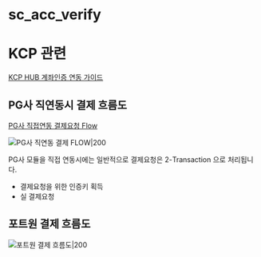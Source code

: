 # sc_acc_verify 

# KCP 관련

[KCP HUB 계좌인증 연동 가이드](https://usermanual.wiki/Document/3672776730CW9qk0dgNHNKCPHUBACNTCertONLYManualV201.505510236.pdf)

## PG사 직연동시 결제 흐름도
[PG사 직접연동 결제요청 Flow](https://portone.gitbook.io/docs/tip/flow)

![PG사 직연동 결제 FLOW|200](https://portone.gitbook.io/~gitbook/image?url=https:%2F%2F2409678497-files.gitbook.io%2F%7E%2Ffiles%2Fv0%2Fb%2Fgitbook-x-prod.appspot.com%2Fo%2Fspaces%252FwWX2hlvRZLZrXeH1aacF%252Fuploads%252Fgit-blob-b2adfb934072237d6fca4fddc0cba90027cea5b5%252Fimage.png%3Falt=media&width=768&dpr=1&quality=100&sign=d63c2f82d11ba478d5b23446a3beaa513ce6b5e03a627fb036feb02576f8ede7)

PG사 모듈을 직접 연동시에는 일반적으로 결제요청은 2-Transaction 으로 처리됩니다.
- 결제요청을 위한 인증키 획득
- 실 결제요청

## 포트원 결제 흐름도
![포트원 결제 흐름도|200](https://portone.gitbook.io/~gitbook/image?url=https:%2F%2F2409678497-files.gitbook.io%2F%7E%2Ffiles%2Fv0%2Fb%2Fgitbook-x-prod.appspot.com%2Fo%2Fspaces%252FwWX2hlvRZLZrXeH1aacF%252Fuploads%252Fgit-blob-23e3d8d8040deedc6974922657d8efa6850a8a3d%252Fimage.png%3Falt=media&width=768&dpr=1&quality=100&sign=868d6c607a336430a0412981031471d451343aa364c4afa0883923b8bba985eb)
